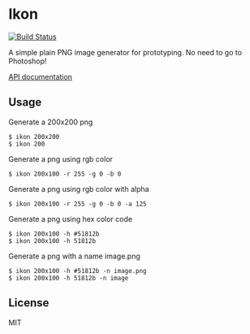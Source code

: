 # Ikon

[![Build Status](https://travis-ci.org/ericxl/ikon.svg?branch=master)](https://travis-ci.org/ericxl/ikon)

  A simple plain PNG image generator for prototyping. No need to go to Photoshop!
  
  [API documentation](https://ericxl.github.io/ikon/)

## Usage

Generate a 200x200 png

    $ ikon 200x200
    $ ikon 200

Generate a png using rgb color
    
    $ ikon 200x100 -r 255 -g 0 -b 0
    
Generate a png using rgb color with alpha 
    
    $ ikon 200x100 -r 255 -g 0 -b 0 -a 125
    
Generate a png using hex color code 
    
    $ ikon 200x100 -h #51812b
    $ ikon 200x100 -h 51812b
    
Generate a png with a name image.png 
    
    $ ikon 200x100 -h #51812b -n image.png
    $ ikon 200x100 -h 51812b -n image
    
## License

MIT
    

